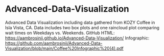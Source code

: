 # Advanced-Data-Visualization
Advanced Data Visualization including data gathered from KOZY Coffee in Isla Vista, CA. 
Data includes two box plots and one raincloud plot comparing wait times on Weekdays vs. Weekends.
GitHub HTML: https://aambrosinii.github.io/Advanced-Data-Visualization/
Infographic: https://github.com/aambrosinii/Advanced-Data-Visualization/blob/main/Coffee%20Infographic%20(4).pdf
